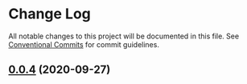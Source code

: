 # Change Log

All notable changes to this project will be documented in this file.
See [Conventional Commits](https://conventionalcommits.org) for commit guidelines.

## [0.0.4](https://github.com/smykhailov/react-templates/compare/@ostapoff/cra-template-basic@0.0.2...@ostapoff/cra-template-basic@0.0.4) (2020-09-27)
